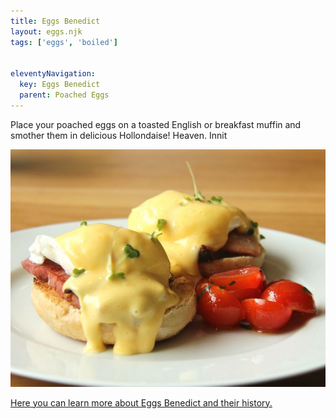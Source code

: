 ```yaml
---
title: Eggs Benedict
layout: eggs.njk
tags: ['eggs', 'boiled']


eleventyNavigation:
  key: Eggs Benedict
  parent: Poached Eggs
---
```


Place your poached eggs on a toasted English or breakfast muffin and smother them in delicious Hollondaise! Heaven. Innit

![Eggs Benedict](/images/benedict.jpeg)

[Here you can learn more about Eggs Benedict and their history.](https://eu-browse.startpage.com/av/anon-image?piurl=https%3A%2F%2Fupload.wikimedia.org%2Fwikipedia%2Fcommons%2F6%2F6f%2FEggs_Benedict-01-cropped.jpg&sp=1603819259Tdcc4c464b304f4868c1ca95a7ae11b08ddbe2df487d468cf51a8a5332baa2ddf)